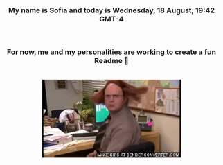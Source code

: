 


<div align="center">
<h3 >My name is Sofia and today is Wednesday, 18 August, 19:42 GMT-4</h3><br>
<h3 >For now, me and my personalities are working to create a fun Readme 👋
</h3><br>
<img src='img/dwight.gif' alt='working...'/>
</div>
